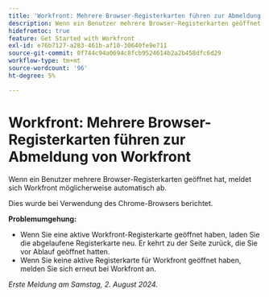 ```yaml
---
title: 'Workfront: Mehrere Browser-Registerkarten führen zur Abmeldung von Workfront'
description: Wenn ein Benutzer mehrere Browser-Registerkarten geöffnet hat, meldet sich Workfront möglicherweise automatisch ab.
hidefromtoc: true
feature: Get Started with Workfront
exl-id: e76b7127-a283-461b-af10-30640fe9e711
source-git-commit: 0f744c94a0694c8fcb9524614b2a2b458dfc6d29
workflow-type: tm+mt
source-wordcount: '96'
ht-degree: 5%

---
```


# Workfront: Mehrere Browser-Registerkarten führen zur Abmeldung von Workfront

<!--Valid issue, won't fix. will be fixed by -->

Wenn ein Benutzer mehrere Browser-Registerkarten geöffnet hat, meldet sich Workfront möglicherweise automatisch ab.

Dies wurde bei Verwendung des Chrome-Browsers berichtet.

**Problemumgehung:**

* Wenn Sie eine aktive Workfront-Registerkarte geöffnet haben, laden Sie die abgelaufene Registerkarte neu. Er kehrt zu der Seite zurück, die Sie vor Ablauf geöffnet hatten.
* Wenn Sie keine aktive Registerkarte für Workfront geöffnet haben, melden Sie sich erneut bei Workfront an.

_Erste Meldung am Samstag, 2. August 2024._
